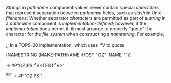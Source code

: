  



*Strings* in *pathname* component values never contain special *characters* that represent separation between *pathname* fields, such as *slash* in Unix *filenames*. Whether separator *characters* are permitted as part of a *string* in a *pathname* component is *implementation-defined*; however, if the *implementation* does permit it, it must arrange to properly “quote” the character for the *file system* when constructing a *namestring*. For example, 



;; In a TOPS-20 implementation, which uses <i><sup>∧</sup></i>V to quote 



(NAMESTRING (MAKE-PATHNAME :HOST "OZ" :NAME "<TEST>")) 



<i>→</i> #P"OZ:PS:<i><sup>∧</sup></i>V<TEST<i><sup>∧</sup></i>V>" 



<i><sup>not</sup> →</i> #P"OZ:PS:<TEST>" 




